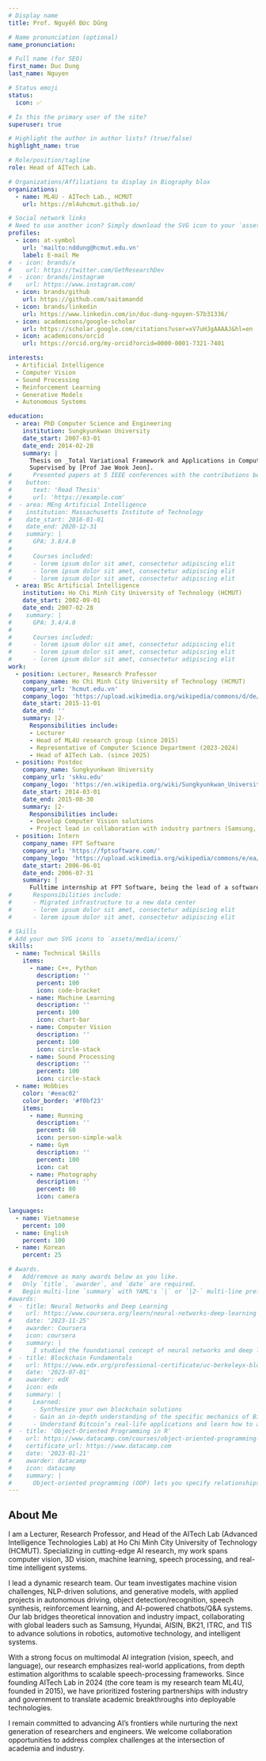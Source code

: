 ```yaml
---
# Display name
title: Prof. Nguyễn Đức Dũng

# Name pronunciation (optional)
name_pronunciation: 

# Full name (for SEO)
first_name: Duc Dung
last_name: Nguyen

# Status emoji
status:
  icon: ✅

# Is this the primary user of the site?
superuser: true

# Highlight the author in author lists? (true/false)
highlight_name: true

# Role/position/tagline
role: Head of AITech Lab.

# Organizations/Affiliations to display in Biography blox
organizations:
  - name: ML4U - AITech Lab., HCMUT
    url: https://ml4uhcmut.github.io/

# Social network links
# Need to use another icon? Simply download the SVG icon to your `assets/media/icons/` folder.
profiles:
  - icon: at-symbol
    url: 'mailto:nddung@hcmut.edu.vn'
    label: E-mail Me
#  - icon: brands/x
#    url: https://twitter.com/GetResearchDev
#  - icon: brands/instagram
#    url: https://www.instagram.com/
  - icon: brands/github
    url: https://github.com/saitamandd
  - icon: brands/linkedin
    url: https://www.linkedin.com/in/duc-dung-nguyen-57b31336/
  - icon: academicons/google-scholar
    url: https://scholar.google.com/citations?user=xV7uHJgAAAAJ&hl=en
  - icon: academicons/orcid
    url: https://orcid.org/my-orcid?orcid=0000-0001-7321-7401

interests:
  - Artificial Intelligence
  - Computer Vision
  - Sound Processing
  - Reinforcement Learning
  - Generative Models
  - Autonomous Systems

education:
  - area: PhD Computer Science and Engineering
    institution: Sungkyunkwan University
    date_start: 2007-03-01
    date_end: 2014-02-28
    summary: |
      Thesis on _Total Variational Framework and Applications in Computer Vision_. 
      Supervised by [Prof Jae Wook Jeon]. 
#      Presented papers at 5 IEEE conferences with the contributions being published in 2 Springer journals.
#    button:
#      text: 'Read Thesis'
#      url: 'https://example.com'
#  - area: MEng Artificial Intelligence
#    institution: Massachusetts Institute of Technology
#    date_start: 2016-01-01
#    date_end: 2020-12-31
#    summary: |
#      GPA: 3.8/4.0
#
#      Courses included:
#      - lorem ipsum dolor sit amet, consectetur adipiscing elit
#      - lorem ipsum dolor sit amet, consectetur adipiscing elit
#      - lorem ipsum dolor sit amet, consectetur adipiscing elit
  - area: BSc Artificial Intelligence
    institution: Ho Chi Minh City University of Technology (HCMUT)
    date_start: 2002-09-01
    date_end: 2007-02-28
#    summary: |
#      GPA: 3.4/4.0
#      
#      Courses included:
#      - lorem ipsum dolor sit amet, consectetur adipiscing elit
#      - lorem ipsum dolor sit amet, consectetur adipiscing elit
#      - lorem ipsum dolor sit amet, consectetur adipiscing elit
work:
  - position: Lecturer, Research Professor
    company_name: Ho Chi Minh City University of Technology (HCMUT)
    company_url: 'hcmut.edu.vn'
    company_logo: 'https://upload.wikimedia.org/wikipedia/commons/d/de/HCMUT_official_logo.png'
    date_start: 2015-11-01
    date_end: ''
    summary: |2-
      Responsibilities include:
      - Lecturer
      - Head of ML4U research group (since 2015)
      - Representative of Computer Science Department (2023-2024)
      - Head of AITech Lab. (since 2025)
  - position: Postdoc
    company_name: Sungkyunkwan University
    company_url: 'skku.edu'
    company_logo: 'https://en.wikipedia.org/wiki/Sungkyunkwan_University#/media/File:Sungkyunkwan_University_seal.svg'
    date_start: 2014-03-01
    date_end: 2015-08-30
    summary: |2-
      Responsibilities include:
      - Develop Computer Vision solutions
      - Project lead in collaboration with industry partners (Samsung, Hyundae, etc.)
  - position: Intern
    company_name: FPT Software
    company_url: 'https://fptsoftware.com/'
    company_logo: 'https://upload.wikimedia.org/wikipedia/commons/e/ea/FPT_Software_logo.svg'
    date_start: 2006-06-01
    date_end: 2006-07-31
    summary: |
      Fulltime internship at FPT Software, being the lead of a software development team. 
#      Responsibilities include:
#      - Migrated infrastructure to a new data center
#      - lorem ipsum dolor sit amet, consectetur adipiscing elit
#      - lorem ipsum dolor sit amet, consectetur adipiscing elit

# Skills
# Add your own SVG icons to `assets/media/icons/`
skills:
  - name: Technical Skills
    items:
      - name: C++, Python
        description: ''
        percent: 100
        icon: code-bracket
      - name: Machine Learning
        description: ''
        percent: 100
        icon: chart-bar
      - name: Computer Vision
        description: ''
        percent: 100
        icon: circle-stack
      - name: Sound Processing
        description: ''
        percent: 100
        icon: circle-stack
  - name: Hobbies
    color: '#eeac02'
    color_border: '#f0bf23'
    items:
      - name: Running
        description: ''
        percent: 60
        icon: person-simple-walk
      - name: Gym
        description: ''
        percent: 100
        icon: cat
      - name: Photography
        description: ''
        percent: 80
        icon: camera

languages:
  - name: Vietnamese
    percent: 100
  - name: English
    percent: 100
  - name: Korean
    percent: 25

# Awards.
#   Add/remove as many awards below as you like.
#   Only `title`, `awarder`, and `date` are required.
#   Begin multi-line `summary` with YAML's `|` or `|2-` multi-line prefix and indent 2 spaces below.
#awards:
#  - title: Neural Networks and Deep Learning
#    url: https://www.coursera.org/learn/neural-networks-deep-learning
#    date: '2023-11-25'
#    awarder: Coursera
#    icon: coursera
#    summary: |
#      I studied the foundational concept of neural networks and deep learning. By the end, I was familiar with the significant technological trends driving the rise of deep learning; build, train, and apply fully connected deep neural networks; implement efficient (vectorized) neural networks; identify key parameters in a neural network’s architecture; and apply deep learning to your own applications.
#  - title: Blockchain Fundamentals
#    url: https://www.edx.org/professional-certificate/uc-berkeleyx-blockchain-fundamentals
#    date: '2023-07-01'
#    awarder: edX
#    icon: edx
#    summary: |
#      Learned:
#      - Synthesize your own blockchain solutions
#      - Gain an in-depth understanding of the specific mechanics of Bitcoin
#      - Understand Bitcoin’s real-life applications and learn how to attack and destroy Bitcoin, Ethereum, smart contracts and Dapps, and alternatives to Bitcoin’s Proof-of-Work consensus algorithm
#  - title: 'Object-Oriented Programming in R'
#    url: https://www.datacamp.com/courses/object-oriented-programming-with-s3-and-r6-in-r
#    certificate_url: https://www.datacamp.com
#    date: '2023-01-21'
#    awarder: datacamp
#    icon: datacamp
#    summary: |
#      Object-oriented programming (OOP) lets you specify relationships between functions and the objects that they can act on, helping you manage complexity in your code. This is an intermediate level course, providing an introduction to OOP, using the S3 and R6 systems. S3 is a great day-to-day R programming tool that simplifies some of the functions that you write. R6 is especially useful for industry-specific analyses, working with web APIs, and building GUIs.
---
```


## About Me

I am a Lecturer, Research Professor, and Head of the AITech Lab (Advanced Intelligence Technologies Lab) at Ho Chi Minh City University of Technology (HCMUT). Specializing in cutting-edge AI research, my work spans computer vision, 3D vision, machine learning, speech processing, and real-time intelligent systems.

I lead a dynamic research team. Our team investigates machine vision challenges, NLP-driven solutions, and generative models, with applied projects in autonomous driving, object detection/recognition, speech synthesis, reinforcement learning, and AI-powered chatbots/Q&A systems. Our lab bridges theoretical innovation and industry impact, collaborating with global leaders such as Samsung, Hyundai, AISIN, BK21, ITRC, and TIS to advance solutions in robotics, automotive technology, and intelligent systems.

With a strong focus on multimodal AI integration (vision, speech, and language), our research emphasizes real-world applications, from depth estimation algorithms to scalable speech-processing frameworks. Since founding AITech Lab in 2024 (the core team is my research team ML4U, founded in 2015), we have prioritized fostering partnerships with industry and government to translate academic breakthroughs into deployable technologies.

I remain committed to advancing AI’s frontiers while nurturing the next generation of researchers and engineers. We welcome collaboration opportunities to address complex challenges at the intersection of academia and industry.